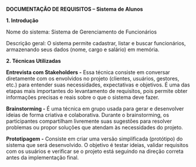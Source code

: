**DOCUMENTAÇÃO DE REQUISITOS – Sistema de Alunos**

**1. Introdução**

Nome do sistema: Sistema de Gerenciamento de Funcionários

Descrição geral: O sistema permite cadastrar, listar e buscar funcionários, armazenando seus dados (nome, cargo e salário) em memória.

**2. Técnicas Utilizadas**

**Entrevista com Stakeholders -** Essa técnica consiste em conversar diretamente com os envolvidos no projeto (clientes, usuários, gestores, etc.) para entender suas necessidades, expectativas e objetivos. 
É uma das etapas mais importantes do levantamento de requisitos, pois permite obter informações precisas e reais sobre o que o sistema deve fazer.

**Brainstorming -** É uma técnica em grupo usada para gerar e desenvolver ideias de forma criativa e colaborativa.
Durante o brainstorming, os participantes compartilham livremente suas sugestões para resolver problemas ou propor soluções que atendam às necessidades do projeto.

**Prototipagem -** Consiste em criar uma versão simplificada (protótipo) do sistema que será desenvolvido.
O objetivo é testar ideias, validar requisitos com os usuários e verificar se o projeto está seguindo na direção correta antes da implementação final.
